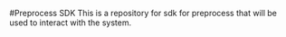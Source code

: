 #Preprocess SDK
This is a repository for sdk for preprocess that will be used to interact with the system.